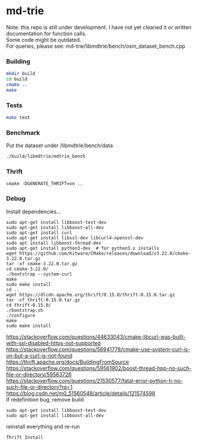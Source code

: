# md-trie

Note: this repo is still under development. I have not yet cleaned it or written documentation for function calls.  
Some code might be outdated.  
For queries, please see: md-trie/libmdtrie/bench/osm_dataset_bench.cpp  

### Building

```bash
mkdir build
cd build
cmake ..
make
```

### Tests

```bash
make test
```

### Benchmark

Put the dataset under /libmdtrie/bench/data
```bash
./build/libmdtrie/mdtrie_bench
```

### Thrift

```cd build
cmake -DGENERATE_THRIFT=on ..
```

### Debug

Install dependencies...
```
sudo apt-get install libboost-test-dev  
sudo apt-get install libboost-all-dev
sudo apt-get install curl
sudo apt-get install libssl-dev libcurl4-openssl-dev
sudo apt install libboost-thread-dev
sudo apt-get install python3-dev  # for python3.x installs
wget https://github.com/Kitware/CMake/releases/download/v3.22.0/cmake-3.22.0.tar.gz
tar -xf cmake-3.22.0.tar.gz
cd cmake-3.22.0/
./bootstrap --system-curl
make
sudo make install
cd ..
wget https://dlcdn.apache.org/thrift/0.15.0/thrift-0.15.0.tar.gz
tar -xf thrift-0.15.0.tar.gz
cd thrift-0.15.0/
./bootstrap.sh
./configure
make
sudo make install
```

https://stackoverflow.com/questions/44633043/cmake-libcurl-was-built-with-ssl-disabled-https-not-supported  
https://stackoverflow.com/questions/56941778/cmake-use-system-curl-is-on-but-a-curl-is-not-found  
https://thrift.apache.org/docs/BuildingFromSource  
https://stackoverflow.com/questions/59561902/boost-thread-hpp-no-such-file-or-directory/59563726  
https://stackoverflow.com/questions/21530577/fatal-error-python-h-no-such-file-or-directory?rq=1  
https://blog.csdn.net/m0_51560548/article/details/121574598  
If redefinition bug, remove build
```  
sudo apt-get install libboost-test-dev  
sudo apt-get install libboost-all-dev
```  
reinstall everything and re-run 
```
Thrift Install  
```
